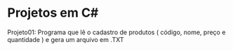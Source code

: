 # Projetos em C#
Projeto01: Programa que lê o cadastro de produtos ( código, nome, preço e quantidade ) e gera um arquivo em .TXT
